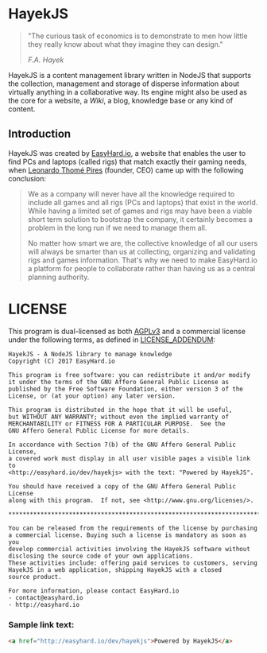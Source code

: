 # HayekJS

> "The curious task of economics is to demonstrate to men how little they really know about what they imagine they can design." 
>
> *F.A. Hayek*

HayekJS is a content management library written in NodeJS that supports the collection, management and storage of disperse information about virtually anything in a collaborative way. Its engine might also be used as the core for a website, a *Wiki*, a blog, knowledge base or any kind of content.

## Introduction

HayekJS was created by [EasyHard.io](http://easyhard.io), a website that enables the user to find PCs and laptops (called rigs) that match exactly their gaming needs, when [Leonardo Thomé Pires](http://twitter.com/piresl) (founder, CEO) came up with the following conclusion: 

> We as a company will never have all the knowledge required to include all games and all rigs (PCs and laptops) that exist in the world. While having a limited set of games and rigs may have been a viable short term solution to bootstrap the company, it certainly becomes a problem in the long run if we need to manage them all. 
>
> No matter how smart we are, the collective knowledge of all our users will always be smarter than us at collecting, organizing and validating rigs and games information. That's why we need to make EasyHard.io a platform for people to collaborate rather than having us as a central planning authority.



# LICENSE

This program is dual-licensed as both [AGPLv3](https://github.com/easyhard-io/hayekjs/blob/master/LICENSE) and a commercial license under the following terms, as defined in [LICENSE_ADDENDUM](https://github.com/easyhard-io/hayekjs/blob/master/LICENSE):

    HayekJS - A NodeJS library to manage knowledge
    Copyright (C) 2017 EasyHard.io

    This program is free software: you can redistribute it and/or modify
    it under the terms of the GNU Affero General Public License as
    published by the Free Software Foundation, either version 3 of the
    License, or (at your option) any later version.

    This program is distributed in the hope that it will be useful,
    but WITHOUT ANY WARRANTY; without even the implied warranty of
    MERCHANTABILITY or FITNESS FOR A PARTICULAR PURPOSE.  See the
    GNU Affero General Public License for more details.

    In accordance with Section 7(b) of the GNU Affero General Public License,
    a covered work must display in all user visible pages a visible link to 
    <http://easyhard.io/dev/hayekjs> with the text: "Powered by HayekJS".

    You should have received a copy of the GNU Affero General Public License
    along with this program.  If not, see <http://www.gnu.org/licenses/>.

    **************************************************************************

    You can be released from the requirements of the license by purchasing
    a commercial license. Buying such a license is mandatory as soon as you
    develop commercial activities involving the HayekJS software without
    disclosing the source code of your own applications.
    These activities include: offering paid services to customers, serving
    HayekJS in a web application, shipping HayekJS with a closed
    source product.

    For more information, please contact EasyHard.io
    - contact@easyhard.io
    - http://easyhard.io

### Sample link text:
``` html
<a href="http://easyhard.io/dev/hayekjs">Powered by HayekJS</a>
```
